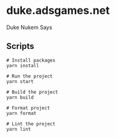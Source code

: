 # duke.adsgames.net

Duke Nukem Says

## Scripts

```
# Install packages
yarn install

# Run the project
yarn start

# Build the project
yarn build

# Format project
yarn format

# Lint the project
yarn lint
```
